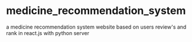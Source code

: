 # medicine_recommendation_system
a medicine recommendation system website based on users review's and rank in react.js  with python server
